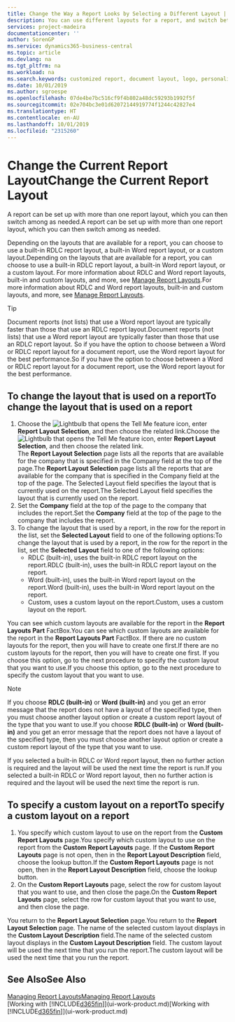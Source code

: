 ```yaml
---
title: Change the Way a Report Looks by Selecting a Different Layout | Microsoft Docs
description: You can use different layouts for a report, and switch between layouts to change how a report looks.
services: project-madeira
documentationcenter: ''
author: SorenGP
ms.service: dynamics365-business-central
ms.topic: article
ms.devlang: na
ms.tgt_pltfrm: na
ms.workload: na
ms.search.keywords: customized report, document layout, logo, personalize
ms.date: 10/01/2019
ms.author: sgroespe
ms.openlocfilehash: 07de4be7bc516cf9f4b802a48dc59293b1992f5f
ms.sourcegitcommit: 02e704bc3e01d62072144919774f1244c42827e4
ms.translationtype: HT
ms.contentlocale: en-AU
ms.lasthandoff: 10/01/2019
ms.locfileid: "2315260"
---
```

# <a name="change-the-current-report-layout"></a><span data-ttu-id="b72d7-103">Change the Current Report Layout</span><span class="sxs-lookup"><span data-stu-id="b72d7-103">Change the Current Report Layout</span></span>
<span data-ttu-id="b72d7-104">A report can be set up with more than one report layout, which you can then switch among as needed.</span><span class="sxs-lookup"><span data-stu-id="b72d7-104">A report can be set up with more than one report layout, which you can then switch among as needed.</span></span>

<span data-ttu-id="b72d7-105">Depending on the layouts that are available for a report, you can choose to use a built-in RDLC report layout, a built-in Word report layout, or a custom layout.</span><span class="sxs-lookup"><span data-stu-id="b72d7-105">Depending on the layouts that are available for a report, you can choose to use a built-in RDLC report layout, a built-in Word report layout, or a custom layout.</span></span> <span data-ttu-id="b72d7-106">For more information about RDLC and Word report layouts, built-in and custom layouts, and more, see [Manage Report Layouts](ui-manage-report-layouts.md).</span><span class="sxs-lookup"><span data-stu-id="b72d7-106">For more information about RDLC and Word report layouts, built-in and custom layouts, and more, see [Manage Report Layouts](ui-manage-report-layouts.md).</span></span>

> [!TIP]  
> <span data-ttu-id="b72d7-107">Document reports (not lists) that use a Word report layout are typically faster than those that use an RDLC report layout.</span><span class="sxs-lookup"><span data-stu-id="b72d7-107">Document reports (not lists) that use a Word report layout are typically faster than those that use an RDLC report layout.</span></span> <span data-ttu-id="b72d7-108">So if you have the option to choose between a Word or RDLC report layout for a document report, use the Word report layout for the best performance.</span><span class="sxs-lookup"><span data-stu-id="b72d7-108">So if you have the option to choose between a Word or RDLC report layout for a document report, use the Word report layout for the best performance.</span></span>  

## <a name="to-change-the-layout-that-is-used-on-a-report"></a><span data-ttu-id="b72d7-109">To change the layout that is used on a report</span><span class="sxs-lookup"><span data-stu-id="b72d7-109">To change the layout that is used on a report</span></span>
1. <span data-ttu-id="b72d7-110">Choose the ![Lightbulb that opens the Tell Me feature](media/ui-search/search_small.png "Tell me what you want to do") icon, enter **Report Layout Selection**, and then choose the related link.</span><span class="sxs-lookup"><span data-stu-id="b72d7-110">Choose the ![Lightbulb that opens the Tell Me feature](media/ui-search/search_small.png "Tell me what you want to do") icon, enter **Report Layout Selection**, and then choose the related link.</span></span>  
   <span data-ttu-id="b72d7-111">The **Report Layout Selection** page lists all the reports that are available for the company that is specified in the Company field at the top of the page.</span><span class="sxs-lookup"><span data-stu-id="b72d7-111">The **Report Layout Selection** page lists all the reports that are available for the company that is specified in the Company field at the top of the page.</span></span> <span data-ttu-id="b72d7-112">The Selected Layout field specifies the layout that is currently used on the report.</span><span class="sxs-lookup"><span data-stu-id="b72d7-112">The Selected Layout field specifies the layout that is currently used on the report.</span></span>
2. <span data-ttu-id="b72d7-113">Set the **Company** field at the top of the page to the company that includes the report.</span><span class="sxs-lookup"><span data-stu-id="b72d7-113">Set the **Company** field at the top of the page to the company that includes the report.</span></span>
3. <span data-ttu-id="b72d7-114">To change the layout that is used by a report, in the row for the report in the list, set the **Selected Layout** field to one of the following options:</span><span class="sxs-lookup"><span data-stu-id="b72d7-114">To change the layout that is used by a report, in the row for the report in the list, set the **Selected Layout** field to one of the following options:</span></span>
   * <span data-ttu-id="b72d7-115">RDLC (built-in), uses the built-in RDLC report layout on the report.</span><span class="sxs-lookup"><span data-stu-id="b72d7-115">RDLC (built-in), uses the built-in RDLC report layout on the report.</span></span>
   * <span data-ttu-id="b72d7-116">Word (built-in), uses the built-in Word report layout on the report.</span><span class="sxs-lookup"><span data-stu-id="b72d7-116">Word (built-in), uses the built-in Word report layout on the report.</span></span>
   * <span data-ttu-id="b72d7-117">Custom, uses a custom layout on the report.</span><span class="sxs-lookup"><span data-stu-id="b72d7-117">Custom, uses a custom layout on the report.</span></span>  

<span data-ttu-id="b72d7-118">You can see which custom layouts are available for the report in the **Report Layouts Part** FactBox.</span><span class="sxs-lookup"><span data-stu-id="b72d7-118">You can see which custom layouts are available for the report in the **Report Layouts Part** FactBox.</span></span> <span data-ttu-id="b72d7-119">If there are no custom layouts for the report, then you will have to create one first.</span><span class="sxs-lookup"><span data-stu-id="b72d7-119">If there are no custom layouts for the report, then you will have to create one first.</span></span> <span data-ttu-id="b72d7-120">If you choose this option, go to the next procedure to specify the custom layout that you want to use.</span><span class="sxs-lookup"><span data-stu-id="b72d7-120">If you choose this option, go to the next procedure to specify the custom layout that you want to use.</span></span>

> [!NOTE]
> <span data-ttu-id="b72d7-121">If you choose **RDLC (built-in)** or **Word (built-in)** and you get an error message that the report does not have a layout of the specified type, then you must choose another layout option or create a custom report layout of the type that you want to use.</span><span class="sxs-lookup"><span data-stu-id="b72d7-121">If you choose **RDLC (built-in)** or **Word (built-in)** and you get an error message that the report does not have a layout of the specified type, then you must choose another layout option or create a custom report layout of the type that you want to use.</span></span>

<span data-ttu-id="b72d7-122">If you selected a built-in RDLC or Word report layout, then no further action is required and the layout will be used the next time the report is run.</span><span class="sxs-lookup"><span data-stu-id="b72d7-122">If you selected a built-in RDLC or Word report layout, then no further action is required and the layout will be used the next time the report is run.</span></span>

## <a name="to-specify-a-custom-layout-on-a-report"></a><span data-ttu-id="b72d7-123">To specify a custom layout on a report</span><span class="sxs-lookup"><span data-stu-id="b72d7-123">To specify a custom layout on a report</span></span>
1. <span data-ttu-id="b72d7-124">You specify which custom layout to use on the report from the **Custom Report Layouts** page.</span><span class="sxs-lookup"><span data-stu-id="b72d7-124">You specify which custom layout to use on the report from the **Custom Report Layouts** page.</span></span> <span data-ttu-id="b72d7-125">If the **Custom Report Layouts** page is not open, then in the **Report Layout Description** field, choose the lookup button.</span><span class="sxs-lookup"><span data-stu-id="b72d7-125">If the **Custom Report Layouts** page is not open, then in the **Report Layout Description** field, choose the lookup button.</span></span>
2. <span data-ttu-id="b72d7-126">On the **Custom Report Layouts** page, select the row for custom layout that you want to use, and then close the page.</span><span class="sxs-lookup"><span data-stu-id="b72d7-126">On the **Custom Report Layouts** page, select the row for custom layout that you want to use, and then close the page.</span></span>

<span data-ttu-id="b72d7-127">You return to the **Report Layout Selection** page.</span><span class="sxs-lookup"><span data-stu-id="b72d7-127">You return to the **Report Layout Selection** page.</span></span> <span data-ttu-id="b72d7-128">The name of the selected custom layout displays in the **Custom Layout Description** field.</span><span class="sxs-lookup"><span data-stu-id="b72d7-128">The name of the selected custom layout displays in the **Custom Layout Description** field.</span></span> <span data-ttu-id="b72d7-129">The custom layout will be used the next time that you run the report.</span><span class="sxs-lookup"><span data-stu-id="b72d7-129">The custom layout will be used the next time that you run the report.</span></span>

## <a name="see-also"></a><span data-ttu-id="b72d7-130">See Also</span><span class="sxs-lookup"><span data-stu-id="b72d7-130">See Also</span></span>
[<span data-ttu-id="b72d7-131">Managing Report Layouts</span><span class="sxs-lookup"><span data-stu-id="b72d7-131">Managing Report Layouts</span></span>](ui-manage-report-layouts.md)  
<span data-ttu-id="b72d7-132">[Working with [!INCLUDE[d365fin](includes/d365fin_md.md)]](ui-work-product.md)</span><span class="sxs-lookup"><span data-stu-id="b72d7-132">[Working with [!INCLUDE[d365fin](includes/d365fin_md.md)]](ui-work-product.md)</span></span>
